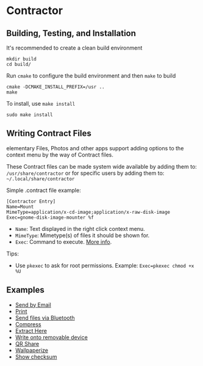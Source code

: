 # Contractor

## Building, Testing, and Installation

It's recommended to create a clean build environment

    mkdir build
    cd build/
    
Run `cmake` to configure the build environment and then `make` to build

    cmake -DCMAKE_INSTALL_PREFIX=/usr ..
    make
    
To install, use `make install`

    sudo make install

## Writing Contract Files
elementary Files, Photos and other apps support adding options to the context menu by the way of Contract files. 

These Contract files can be made system wide available by adding them to:
`/usr/share/contractor`
or for specific users by adding them to:
`~/.local/share/contractor`

Simple .contract file example:
```
[Contractor Entry]
Name=Mount
MimeType=application/x-cd-image;application/x-raw-disk-image
Exec=gnome-disk-image-mounter %f
```

- `Name`: Text displayed in the right click context menu.
- `MimeType`: Mimetype(s) of files it should be shown for.
- `Exec`: Command to execute. [More info](https://specifications.freedesktop.org/desktop-entry-spec/desktop-entry-spec-latest.html#exec-variables).

Tips:
- Use `pkexec` to ask for root permissions. Example: `Exec=pkexec chmod +x %U`

## Examples
- [Send by Email](https://github.com/elementary/mail/blob/master/data/mail-attach.contract)
- [Print](https://github.com/elementary/pantheon-print/blob/master/data/print.contract)
- [Send files via Bluetooth](https://github.com/codygarver/os-patch-gnome-bluetooth-xenial/blob/master/debian/gnome-bluetooth.contract)
- [Compress](https://github.com/codygarver/os-patch-file-roller-xenial/blob/master/data/file-roller-compress.contract)
- [Extract Here](https://github.com/codygarver/os-patch-file-roller-xenial/blob/master/data/file-roller-extract-here.contract)
- [Write onto removable device](https://github.com/artemanufrij/imageburner/blob/master/data/com.github.artemanufrij.imageburner.contract)
- [QR Share](https://github.com/mubitosh/qrshare/blob/master/data/com.github.mubitosh.qrshare.contract)
- [Wallpaperize](https://github.com/Philip-Scott/wallpaperize/blob/master/data/com.github.philip-scott.wallpaperize.contract)
- [Show checksum](https://github.com/artemanufrij/hashit/blob/1d295b2a340d840898999059dd808439294aa89a/data/com.github.artemanufrij.hashit.contract)
